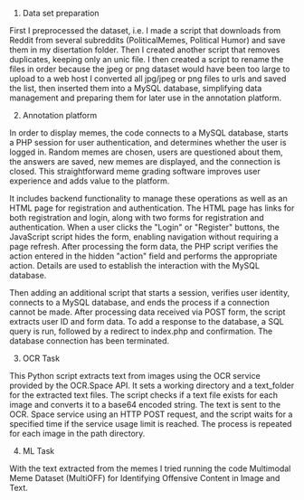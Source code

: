 1. Data set preparation

First I preprocessed the dataset, i.e. I made a script that downloads from Reddit from several subreddits (PoliticalMemes, Political Humor) and save them 
in my disertation folder.
Then I created another script that removes duplicates, keeping only an unic file.
I then created a script to rename the files in order
because the jpeg or png dataset would have been too large to upload to a web host 
I converted all jpg/jpeg or png files to urls and saved the list, then inserted them into a MySQL database, 
simplifying data management and preparing them for later use in the annotation platform.

2. Annotation platform

In order to display memes, the code connects to a MySQL database, starts a PHP session for user authentication, and determines whether the user is logged in.
Random memes are chosen, users are questioned about them, the answers are saved, new memes are displayed, and the connection is closed. 
This straightforward meme grading software improves user experience and adds value to the platform.

It includes backend functionality to manage these operations as well as an HTML page for registration and authentication. 
The HTML page has links for both registration and login, along with two forms for registration and authentication. 
When a user clicks the "Login" or "Register" buttons, the JavaScript script hides the form, enabling navigation without requiring a page refresh. 
After processing the form data, the PHP script verifies the action entered in the hidden "action" field and performs the appropriate action. 
Details are used to establish the interaction with the MySQL database.

Then adding an additional script that starts a session, verifies user identity, connects to a MySQL database, and ends the process if a connection
cannot be made. After processing data received via POST form, the script extracts user ID and form data. To add a response to the database, a SQL query is run,
followed by a redirect to index.php and confirmation. The database connection has been terminated.

3. OCR Task

This Python script extracts text from images using the OCR service provided by the OCR.Space API. It sets a working directory and a text_folder for the
extracted text files. The script checks if a text file exists for each image and converts it to a base64 encoded string. The text is sent to the OCR.
Space service using an HTTP POST request, and the script waits for a specified time if the service usage limit is reached. 
The process is repeated for each image in the path directory.

4. ML Task

With the text extracted from the memes I tried running the code Multimodal Meme Dataset (MultiOFF) for Identifying Offensive Content in Image and Text.
